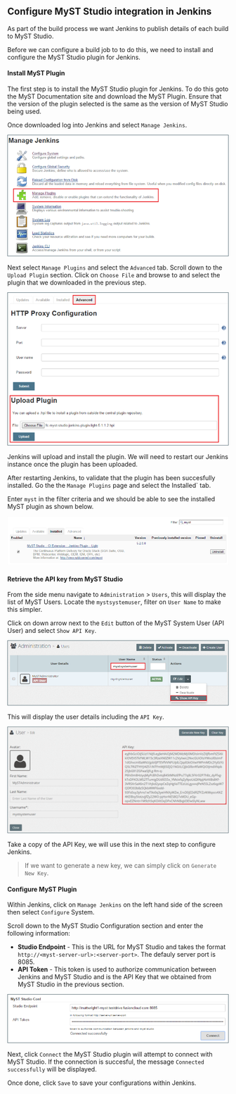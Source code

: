 ## Configure MyST Studio integration in Jenkins
As part of the build process we want Jenkins to publish details of each build to MyST Studio. 

Before we can configure a build job to to do this, we need to install and configure the MyST Studio plugin for Jenkins.

#### Install MyST Plugin
The first step is to install the MyST Studio plugin for Jenkins. To do this goto the  MyST Documentation site and download the MyST Plugin. Ensure that the version of the plugin selected is the same as the version of MyST Studio being used.

Once downloaded log into Jenkins and select `Manage Jenkins`. 

![](img/manageJenkins.PNG)

Next select `Manage Plugins` and select the `Advanced` tab. Scroll down to the `Upload Plugin` section. Click on `Choose File` and browse to and select the plugin that we downloaded in the previous step.

![](img/uploadJenkinsPlugin.PNG)

Jenkins will upload and install the plugin. We will need to restart our Jenkins instance once the plugin has been uploaded.

After restarting Jenkins, to validate that the plugin has been succesfully installed. Go the the `Manage Plugins` page and select the Installed` tab.

Enter `myst` in the filter criteria and we should be able to see the installed MyST plugin as shown below.

![](img/installedJenkinsPlugin.PNG)

#### Retrieve the API key from MyST Studio
From the side menu navigate to `Administration` > `Users`, this will display the  list of MyST Users. Locate the `mystsystemuser`, filter on `User Name` to make this simpler.

Click on down arrow next to the `Edit` button of the MyST System User (API User) and select `Show API Key`. 

![](img/mystSystemUser.PNG)

This will display the user details including the `API Key`.

![](img/mystApiKey.PNG)

Take a copy of the API Key, we will use this in the next step to configure Jenkins. 

> If we want to generate a new key, we can simply click on `Generate New Key`.

#### Configure MyST Plugin
Within Jenkins, click on `Manage Jenkins` on the left hand side of the screen then select `Configure` System.

Scroll down to the MyST Studio Configuration section and enter the following information:
* **Studio Endpoint** - This is the URL for MyST Studio and takes the format `http://<myst-server-url>:<server-port>`. The defauly server port is 8085.
* **API Token** - This 	token is used to authorize communication between Jenkins and MyST Studio and is the API Key that we obtained from MyST Studio in the previous section.

![](img/configureJenkinsPlugin.PNG)

Next, click `Connect` the MyST Studio plugin will attempt to connect with MyST Studio. If the connection is succesful, the message `Connected successfully` will be displayed.

Once done, click `Save` to save your configurations within Jenkins.